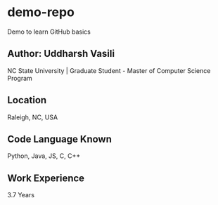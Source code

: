 # demo-repo
Demo to learn GitHub basics
## Author: Uddharsh Vasili
NC State University | Graduate Student - Master of Computer Science Program
## Location
Raleigh, NC, USA
## Code Language Known
Python, Java, JS, C, C++
## Work Experience
3.7 Years 